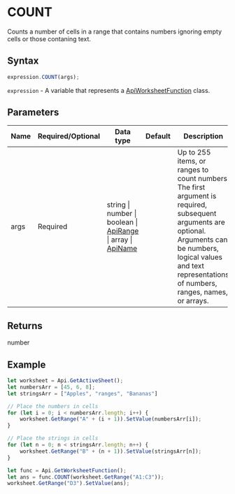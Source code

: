 # COUNT

Counts a number of cells in a range that contains numbers ignoring empty cells or those contaning text.

## Syntax

```javascript
expression.COUNT(args);
```

`expression` - A variable that represents a [ApiWorksheetFunction](../ApiWorksheetFunction.md) class.

## Parameters

| **Name** | **Required/Optional** | **Data type** | **Default** | **Description** |
| ------------- | ------------- | ------------- | ------------- | ------------- |
| args | Required | string \| number \| boolean \| [ApiRange](../../ApiRange/ApiRange.md) \| array \| [ApiName](../../ApiName/ApiName.md) |  | Up to 255 items, or ranges to count numbers. The first argument is required, subsequent arguments are optional. Arguments can be numbers, logical values and text representations of numbers, ranges, names, or arrays. |

## Returns

number

## Example



```javascript editor-xlsx
let worksheet = Api.GetActiveSheet();
let numbersArr = [45, 6, 8];
let stringsArr = ["Apples", "ranges", "Bananas"]

// Place the numbers in cells
for (let i = 0; i < numbersArr.length; i++) {
    worksheet.GetRange("A" + (i + 1)).SetValue(numbersArr[i]);
}

// Place the strings in cells
for (let n = 0; n < stringsArr.length; n++) {
    worksheet.GetRange("B" + (n + 1)).SetValue(stringsArr[n]);
}

let func = Api.GetWorksheetFunction();
let ans = func.COUNT(worksheet.GetRange("A1:C3"));
worksheet.GetRange("D3").SetValue(ans);
```
